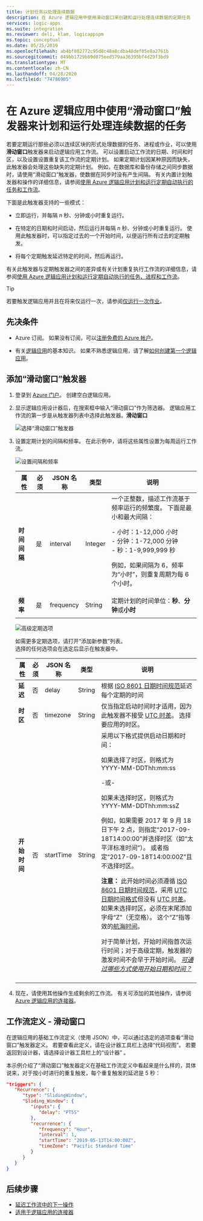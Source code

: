 ```yaml
---
title: 计划任务以处理连续数据
description: 在 Azure 逻辑应用中使用滑动窗口来创建和运行处理连续数据的定期任务
services: logic-apps
ms.suite: integration
ms.reviewer: deli, klam, logicappspm
ms.topic: conceptual
ms.date: 05/25/2019
ms.openlocfilehash: ab4bf802772c95d8c48a8cdba48def05e8a2761b
ms.sourcegitcommit: 849bb1729b89d075eed579aa36395bf4d29f3bd9
ms.translationtype: MT
ms.contentlocale: zh-CN
ms.lasthandoff: 04/28/2020
ms.locfileid: "74786905"
---
```

# <a name="schedule-and-run-tasks-for-contiguous-data-by-using-the-sliding-window-trigger-in-azure-logic-apps"></a>在 Azure 逻辑应用中使用“滑动窗口”触发器来计划和运行处理连续数据的任务

若要定期运行那些必须以连续区块的形式处理数据的任务、进程或作业，可以使用**滑动窗口**触发器来启动逻辑应用工作流。 可以设置启动工作流的日期、时间和时区，以及设置设置重复该工作流的定期计划。 如果定期计划因某种原因而缺失，此触发器会处理这些缺失的定期计划。 例如，在数据库和备份存储之间同步数据时，请使用“滑动窗口”触发器，使数据在同步时没有产生间隔。 有关内置计划触发器和操作的详细信息，请参阅[使用 Azure 逻辑应用计划和运行定期自动执行的任务和工作流](../logic-apps/concepts-schedule-automated-recurring-tasks-workflows.md)。

下面是此触发器支持的一些模式：

* 立即运行，并每隔 *n* 秒、分钟或小时重复运行。

* 在特定的日期和时间启动，然后运行并每隔 *n* 秒、分钟或小时重复运行。 使用此触发器时，可以指定过去的一个开始时间，以便运行所有过去的定期触发。

* 将每个定期触发延迟特定的时间，然后再运行。

有关此触发器与定期触发器之间的差异或有关计划重复执行工作流的详细信息，请参阅[使用 Azure 逻辑应用计划和运行定期自动执行的任务、进程和工作流](../logic-apps/concepts-schedule-automated-recurring-tasks-workflows.md)。

> [!TIP]
> 若要触发逻辑应用并且在将来仅运行一次，请参阅[仅运行一次作业](../logic-apps/concepts-schedule-automated-recurring-tasks-workflows.md#run-once)。

## <a name="prerequisites"></a>先决条件

* Azure 订阅。 如果没有订阅，可以[注册免费的 Azure 帐户](https://azure.microsoft.com/free/)。

* 有关[逻辑应用](../logic-apps/logic-apps-overview.md)的基本知识。 如果不熟悉逻辑应用，请了解[如何创建第一个逻辑应用](../logic-apps/quickstart-create-first-logic-app-workflow.md)。

## <a name="add-sliding-window-trigger"></a>添加“滑动窗口”触发器

1. 登录到 [Azure 门户](https://portal.azure.com)。 创建空白逻辑应用。

1. 显示逻辑应用设计器后，在搜索框中输入“滑动窗口”作为筛选器。 逻辑应用工作流的第一步是从触发器列表中选择此触发器。**滑动窗口**

   ![选择“滑动窗口”触发器](./media/connectors-native-sliding-window/add-sliding-window-trigger.png)

1. 设置定期计划的间隔和频率。 在此示例中，请将这些属性设置为每周运行工作流。

   ![设置间隔和频率](./media/connectors-native-sliding-window/sliding-window-trigger-details.png)

   | 属性 | 必须 | JSON 名称 | 类型 | 说明 |
   |----------|----------|-----------|------|-------------|
   | **时间间隔** | 是 | interval | Integer | 一个正整数，描述工作流基于频率运行的频繁度。 下面是最小和最大间隔： <p>- 小时：1-12,000 小时 </br>- 分钟：1-72,000 分钟 </br>- 秒：1-9,999,999 秒<p>例如，如果间隔为 6，频率为“小时”，则重复周期为每 6 个小时。 |
   | **频率** | 是 | frequency | String | 定期计划的时间单位：**秒**、**分钟**或**小时** |
   ||||||

   ![高级定期选项](./media/connectors-native-sliding-window/sliding-window-trigger-more-options-details.png)

   如需更多定期选项，请打开“添加新参数”列表。  
   选择的任何选项会在选定后显示在触发器中。

   | 属性 | 必须 | JSON 名称 | 类型 | 说明 |
   |----------|----------|-----------|------|-------------|
   | **延迟** | 否 | delay | String | 根据 [ISO 8601 日期时间规范](https://en.wikipedia.org/wiki/ISO_8601#Durations)延迟每个定期的时间 |
   | **时区** | 否 | timezone | String | 仅当指定启动时间时才适用，因为此触发器不接受 [UTC 时差](https://en.wikipedia.org/wiki/UTC_offset)。 选择要应用的时区。 |
   | **开始时间** | 否 | startTime | String | 采用以下格式提供启动日期和时间： <p>如果选择了时区，则格式为 YYYY-MM-DDThh:mm:ss <p>-或- <p>如果未选择时区，则格式为 YYYY-MM-DDThh:mm:ssZ <p>例如，如果需要 2017 年 9 月 18 日下午 2 点，则指定“2017-09-18T14:00:00”并选择时区（如“太平洋标准时间”）。 或者指定“2017-09-18T14:00:00Z”且不选择时区。 <p>**注意：** 此开始时间必须遵循 [ISO 8601 日期时间规范](https://en.wikipedia.org/wiki/ISO_8601#Combined_date_and_time_representations)，采用 [UTC 日期时间格式](https://en.wikipedia.org/wiki/Coordinated_Universal_Time)但没有 [UTC 时差](https://en.wikipedia.org/wiki/UTC_offset)。 如果未选择时区，必须在末尾添加字母“Z”（无空格）。 这个“Z”指等效的[航海时间](https://en.wikipedia.org/wiki/Nautical_time)。 <p>对于简单计划，开始时间指首次运行时间；对于高级定期，触发器的激发时间不会早于开始时间。 [*可通过哪些方式使用开始日期和时间？* ](../logic-apps/concepts-schedule-automated-recurring-tasks-workflows.md#start-time) |
   |||||

1. 现在，请使用其他操作生成剩余的工作流。 有关可添加的其他操作，请参阅 [Azure 逻辑应用的连接器](../connectors/apis-list.md)。

## <a name="workflow-definition---sliding-window"></a>工作流定义 - 滑动窗口

在逻辑应用的基础工作流定义（使用 JSON）中，可以通过选定的选项查看“滑动窗口”触发器定义。 若要查看此定义，请在设计器工具栏上选择“代码视图”。  若要返回到设计器，请选择设计器工具栏上的“设计器”  。

本示例介绍了“滑动窗口”触发器定义在基础工作流定义中看起来是什么样的，具体说来，对于按小时进行的重复触发，每个重复触发的延迟是 5 秒：

``` json
"triggers": {
   "Recurrence": {
      "type": "SlidingWindow",
      "Sliding_Window": {
         "inputs": {
            "delay": "PT5S"
         },
         "recurrence": {
            "frequency": "Hour",
            "interval": 1,
            "startTime": "2019-05-13T14:00:00Z",
            "timeZone": "Pacific Standard Time"
         }
      }
   }
}
```

## <a name="next-steps"></a>后续步骤

* [延迟工作流中的下一操作](../connectors/connectors-native-delay.md)
* [适用于逻辑应用的连接器](../connectors/apis-list.md)